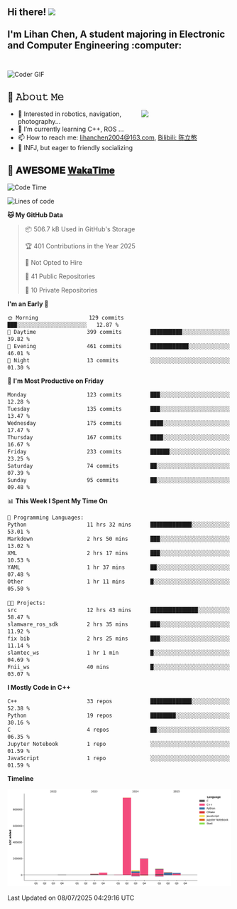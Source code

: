 <h2 align="left">
 <abc>
  <br>Hi there! <img src="https://user-images.githubusercontent.com/42378118/110234147-e3259600-7f4e-11eb-95be-0c4047144dea.gif" width="30"><br>
  <br> I'm Lihan Chen, A student majoring in Electronic and Computer Engineering :computer:<br>
  <br>
 </abc>
</h2>

<img align="center" src="https://media.giphy.com/media/SWoSkN6DxTszqIKEqv/giphy.gif" alt="Coder GIF" width="500">

## :book: 𝙰𝚋𝚘𝚞𝚝 𝙼𝚎

<img align="right" width="40%" src="https://github-readme-stats.vercel.app/api?username=LihanChen2004&show_icons=true&icon_color=CE1D2D&text_color=718096&bg_color=ffffff&hide_title=true" />

- 🌟 Interested in robotics, navigation, photography...
- 🌱 I’m currently learning C++, ROS ... 
- 📫 How to reach me: lihanchen2004@163.com, [Bilibili: 陈立憨](https://space.bilibili.com/170786212)
- 👯 INFJ, but eager to friendly socializing

## 📜 𝐀𝐖𝐄𝐒𝐎𝐌𝐄 [𝐖𝐚𝐤𝐚𝐓𝐢𝐦𝐞](https://github.com/anmol098/waka-readme-stats)

<!--START_SECTION:waka-->
![Code Time](http://img.shields.io/badge/Code%20Time-1%2C225%20hrs%207%20mins-blue)

![Lines of code](https://img.shields.io/badge/From%20Hello%20World%20I%27ve%20Written-1.4%20million%20lines%20of%20code-blue)

**🐱 My GitHub Data** 

> 📦 506.7 kB Used in GitHub's Storage 
 > 
> 🏆 401 Contributions in the Year 2025
 > 
> 🚫 Not Opted to Hire
 > 
> 📜 41 Public Repositories 
 > 
> 🔑 10 Private Repositories 
 > 
**I'm an Early 🐤** 

```text
🌞 Morning                129 commits         ███░░░░░░░░░░░░░░░░░░░░░░   12.87 % 
🌆 Daytime                399 commits         ██████████░░░░░░░░░░░░░░░   39.82 % 
🌃 Evening                461 commits         ████████████░░░░░░░░░░░░░   46.01 % 
🌙 Night                  13 commits          ░░░░░░░░░░░░░░░░░░░░░░░░░   01.30 % 
```
📅 **I'm Most Productive on Friday** 

```text
Monday                   123 commits         ███░░░░░░░░░░░░░░░░░░░░░░   12.28 % 
Tuesday                  135 commits         ███░░░░░░░░░░░░░░░░░░░░░░   13.47 % 
Wednesday                175 commits         ████░░░░░░░░░░░░░░░░░░░░░   17.47 % 
Thursday                 167 commits         ████░░░░░░░░░░░░░░░░░░░░░   16.67 % 
Friday                   233 commits         ██████░░░░░░░░░░░░░░░░░░░   23.25 % 
Saturday                 74 commits          ██░░░░░░░░░░░░░░░░░░░░░░░   07.39 % 
Sunday                   95 commits          ██░░░░░░░░░░░░░░░░░░░░░░░   09.48 % 
```


📊 **This Week I Spent My Time On** 

```text
💬 Programming Languages: 
Python                   11 hrs 32 mins      █████████████░░░░░░░░░░░░   53.01 % 
Markdown                 2 hrs 50 mins       ███░░░░░░░░░░░░░░░░░░░░░░   13.02 % 
XML                      2 hrs 17 mins       ███░░░░░░░░░░░░░░░░░░░░░░   10.53 % 
YAML                     1 hr 37 mins        ██░░░░░░░░░░░░░░░░░░░░░░░   07.48 % 
Other                    1 hr 11 mins        █░░░░░░░░░░░░░░░░░░░░░░░░   05.50 % 

🐱‍💻 Projects: 
src                      12 hrs 43 mins      ███████████████░░░░░░░░░░   58.47 % 
slamware_ros_sdk         2 hrs 35 mins       ███░░░░░░░░░░░░░░░░░░░░░░   11.92 % 
fix bib                  2 hrs 25 mins       ███░░░░░░░░░░░░░░░░░░░░░░   11.14 % 
slamtec_ws               1 hr 1 min          █░░░░░░░░░░░░░░░░░░░░░░░░   04.69 % 
Fnii_ws                  40 mins             █░░░░░░░░░░░░░░░░░░░░░░░░   03.07 % 
```

**I Mostly Code in C++** 

```text
C++                      33 repos            █████████████░░░░░░░░░░░░   52.38 % 
Python                   19 repos            ████████░░░░░░░░░░░░░░░░░   30.16 % 
C                        4 repos             ██░░░░░░░░░░░░░░░░░░░░░░░   06.35 % 
Jupyter Notebook         1 repo              ░░░░░░░░░░░░░░░░░░░░░░░░░   01.59 % 
JavaScript               1 repo              ░░░░░░░░░░░░░░░░░░░░░░░░░   01.59 % 
```



**Timeline**

![Lines of Code chart](https://raw.githubusercontent.com/LihanChen2004/LihanChen2004/main/assets/bar_graph.png)


 Last Updated on 08/07/2025 04:29:16 UTC
<!--END_SECTION:waka-->

<!--
**LihanChen2004/LihanChen2004** is a ✨ _special_ ✨ repository because its `README.md` (this file) appears on your GitHub profile.

Here are some ideas to get you started:

- 🔭 I’m currently working on ...
- 🌱 I’m currently learning ...
- 👯 I’m looking to collaborate on ...
- 🤔 I’m looking for help with ...
- 💬 Ask me about ...
- 📫 How to reach me: ...
- 😄 Pronouns: ...
- ⚡ Fun fact: ...
-->
